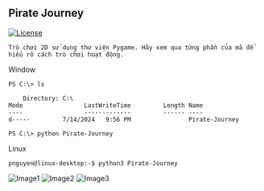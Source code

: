 ## Pirate Journey
[![License](https://img.shields.io/github/license/mashape/apistatus.svg)](https://github.com/PhcNguyen/Pirate-Journey/blob/main/.github/LICENSE)

`Trò chơi 2D sử dụng thư viện Pygame. Hãy xem qua từng phần của mã để hiểu rõ cách trò chơi hoạt động.`

Window
```
PS C:\> ls

    Directory: C:\
Mode                 LastWriteTime         Length Name
----                 -------------         ------ ----
d-----         7/14/2024   9:56 PM                Pirate-Journey

PS C:\> python Pirate-Journey
```

Linux
```
pnguyen@linux-desktop:-$ python3 Pirate-Journey
```

![Image1](https://github.com/PhcNguyen/Pirate-Journey/blob/main/.github/images/image2.png)
![Image2](https://github.com/PhcNguyen/Pirate-Journey/blob/main/.github/images/image1.png)
![Image3](https://github.com/PhcNguyen/Pirate-Journey/blob/main/.github/images/image3.png)